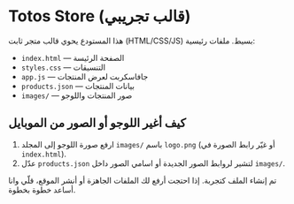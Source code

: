 # Totos Store (قالب تجريبي)

هذا المستودع يحوي قالب متجر ثابت (HTML/CSS/JS) بسيط.
ملفات رئيسية:
- `index.html` — الصفحة الرئيسة
- `styles.css` — التنسيقات
- `app.js` — جافاسكربت لعرض المنتجات
- `products.json` — بيانات المنتجات
- `images/` — صور المنتجات واللوجو

## كيف أغير اللوجو أو الصور من الموبايل
1. ارفع صورة اللوجو إلى المجلد `images/` باسم `logo.png` (أو غيّر رابط الصورة في `index.html`).
2. عدّل `products.json` لتشير لروابط الصور الجديدة أو اسامي الصور داخل `images/`.

تم إنشاء الملف كتجربة. إذا احتجت أرفع لك الملفات الجاهزة أو أنشر الموقع، قلّي وانا أساعد خطوة بخطوة.
